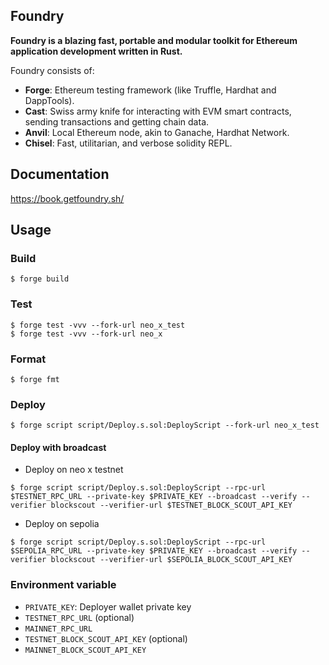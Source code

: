 ## Foundry

**Foundry is a blazing fast, portable and modular toolkit for Ethereum application development written in Rust.**

Foundry consists of:

-   **Forge**: Ethereum testing framework (like Truffle, Hardhat and DappTools).
-   **Cast**: Swiss army knife for interacting with EVM smart contracts, sending transactions and getting chain data.
-   **Anvil**: Local Ethereum node, akin to Ganache, Hardhat Network.
-   **Chisel**: Fast, utilitarian, and verbose solidity REPL.

## Documentation

https://book.getfoundry.sh/

## Usage

### Build

```shell
$ forge build
```

### Test

```shell
$ forge test -vvv --fork-url neo_x_test
$ forge test -vvv --fork-url neo_x
```

### Format

```shell
$ forge fmt
```

### Deploy

```shell
$ forge script script/Deploy.s.sol:DeployScript --fork-url neo_x_test
```

#### Deploy with broadcast

- Deploy on neo x testnet
```shell
$ forge script script/Deploy.s.sol:DeployScript --rpc-url $TESTNET_RPC_URL --private-key $PRIVATE_KEY --broadcast --verify --verifier blockscout --verifier-url $TESTNET_BLOCK_SCOUT_API_KEY
```
- Deploy on sepolia
```shell
$ forge script script/Deploy.s.sol:DeployScript --rpc-url $SEPOLIA_RPC_URL --private-key $PRIVATE_KEY --broadcast --verify --verifier blockscout --verifier-url $SEPOLIA_BLOCK_SCOUT_API_KEY
```

### Environment variable
- `PRIVATE_KEY`: Deployer wallet private key
- `TESTNET_RPC_URL` (optional)
- `MAINNET_RPC_URL`
- `TESTNET_BLOCK_SCOUT_API_KEY` (optional)
- `MAINNET_BLOCK_SCOUT_API_KEY`
